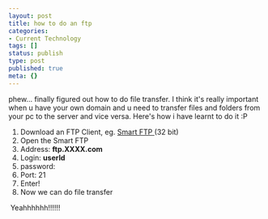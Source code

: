 ```yaml
---
layout: post
title: how to do an ftp
categories:
- Current Technology
tags: []
status: publish
type: post
published: true
meta: {}
---
```

phew... finally figured out how to do file transfer. I think it's really important when u have your own domain and u need to transfer files and folders from your pc to the server and vice versa. Here's how i have learnt to do it :P

1. Download an FTP Client, eg. [Smart FTP ](http://www.download.com/SmartFTP/3000-2160-10028635.html)(32 bit)
2. Open the Smart FTP
3. Address: **ftp.XXXX.com**
4. Login: **userId**
5. password:
6. Port: 21
7. Enter!
8. Now we can do file transfer

 Yeahhhhhh!!!!!!
